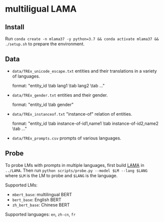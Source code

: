# multiligual LAMA

## Install

Run `conda create -n mlama37 -y python=3.7 && conda activate mlama37 && ./setup.sh` to prepare the environment.

## Data

- `data/TREx_unicode_escape.txt` entities and their translations in a variety of languages.

  format: "entity_id \tab lang1 \tab lang2 \tab ..."
- `data/TREx_gender.txt` entities and their gender.
  
  format: "entity_id \tab gender"
- `data/TREx_instanceof.txt` "instance-of" relation of entities.
  
  format: "entity_id \tab instance-of-id1,name1 \tab instance-of-id2,name2 \tab ..."
- `data/TREx_prompts.csv` prompts of various languages.

## Probe

To probe LMs with prompts in multiple languages, first build [LAMA](https://github.com/facebookresearch/LAMA) in `../LAMA`.
Then run `python scripts/probe.py --model $LM --lang $LANG` where `$LM` is the LM to probe and `$LANG` is the language.

Supported LMs:
- `mbert_base`: multilingual BERT
- `bert_base`: English BERT
- `zh_bert_base`: Chinese BERT

Supported languages: `en`, `zh-cn`, `fr`
